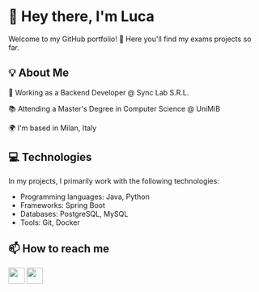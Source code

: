 # 👋 Hey there, I'm Luca
Welcome to my GitHub portfolio! 🚀 Here you'll find my exams projects so far.

## 💡 About Me

💼 Working as a Backend Developer @ Sync Lab S.R.L.

📚 Attending a Master's Degree in Computer Science @ UniMiB

🌍 I'm based in Milan, Italy

## 💻 Technologies
In my projects, I primarily work with the following technologies:

* Programming languages: Java, Python
* Frameworks: Spring Boot
* Databases: PostgreSQL, MySQL
* Tools: Git, Docker

## 📫 How to reach me

<p align="left"> <a href="https://www.github.com/lucaloddo" target="_blank" rel="noreferrer"><img src="https://raw.githubusercontent.com/danielcranney/readme-generator/main/public/icons/socials/github.svg" width="32" height="32" /></a> <a href="https://www.linkedin.com/in/lucaloddo/" target="_blank" rel="noreferrer"><img src="https://raw.githubusercontent.com/danielcranney/readme-generator/main/public/icons/socials/linkedin.svg" width="32" height="32" /></a></p>
